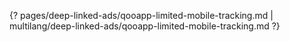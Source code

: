 {? pages/deep-linked-ads/qooapp-limited-mobile-tracking.md | multilang/deep-linked-ads/qooapp-limited-mobile-tracking.md ?}
